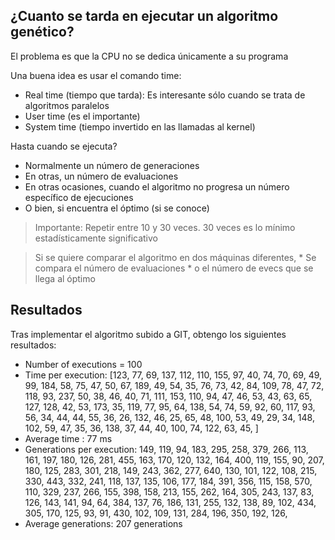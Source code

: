 ## ¿Cuanto se tarda en ejecutar un algoritmo genético? ##

El problema es que la CPU no se dedica únicamente a su programa

Una buena idea es usar el comando time:

  * Real time (tiempo que tarda): Es interesante sólo cuando se trata de algoritmos paralelos
  * User time (es el importante)
  * System time (tiempo invertido en las llamadas al kernel)

Hasta cuando se ejecuta?

  * Normalmente un número de generaciones
  * En otras, un número de evaluaciones
  * En otras ocasiones, cuando el algoritmo no progresa un número específico de ejecuciones
  * O bien, si encuentra el óptimo (si se conoce)

> Importante: Repetir entre 10 y 30 veces. 30 veces es lo mínimo estadísticamente significativo

> Si se quiere comparar el algoritmo en dos máquinas diferentes,
    * Se compara el número de evaluaciones
    * o el número de evecs que se llega al óptimo

## Resultados ##

Tras implementar el algoritmo subido a GIT, obtengo los siguientes resultados:

  * Number of executions = 100
  * Time per execution: [123, 77, 69, 137, 112, 110, 155, 97, 40, 74, 70, 69, 49, 99, 184, 58, 75, 47, 50, 67, 189, 49, 54, 35, 76, 73, 42, 84, 109, 78, 47, 72, 118, 93, 237, 50, 38, 46, 40, 71, 111, 153, 110, 94, 47, 46, 53, 43, 63, 65, 127, 128, 42, 53, 173, 35, 119, 77, 95, 64, 138, 54, 74, 59, 92, 60, 117, 93, 56, 34, 44, 44, 55, 36, 26, 132, 46, 25, 65, 48, 100, 53, 49, 29, 34, 148, 102, 59, 47, 35, 36, 138, 37, 44, 40, 100, 74, 122, 63, 45, ]
  * Average time : 77 ms
  * Generations per execution: 149, 119, 94, 183, 295, 258, 379, 266, 113, 161, 197, 180, 126, 281, 455, 163, 170, 120, 132, 164, 400, 119, 155, 90, 207, 180, 125, 283, 301, 218, 149, 243, 362, 277, 640, 130, 101, 122, 108, 215, 330, 443, 332, 241, 118, 137, 135, 106, 177, 184, 391, 356, 115, 158, 570, 110, 329, 237, 266, 155, 398, 158, 213, 155, 262, 164, 305, 243, 137, 83, 126, 143, 141, 94, 64, 384, 137, 76, 186, 131, 255, 132, 138, 89, 102, 434, 305, 170, 125, 93, 91, 430, 102, 109, 131, 284, 196, 350, 192, 126,
  * Average generations: 207 generations